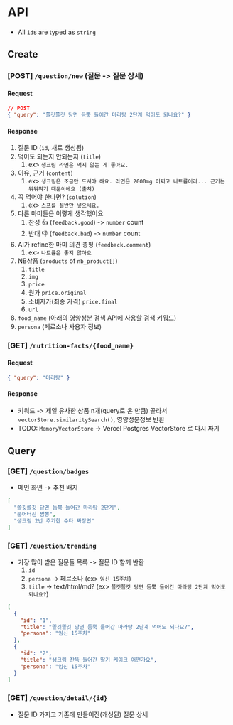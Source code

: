 # API

- All `id`s are typed as `string`

## Create

### [POST] `/question/new` (질문 -> 질문 상세)

#### Request

```json
// POST
{ "query": "쫄깃쫄깃 당면 듬뿍 들어간 마라탕 2단계 먹어도 되나요?" }
```

#### Response

1. 질문 ID (`id`, 새로 생성됨)
2. 먹어도 되는지 안되는지 (`title`)
   1. ex> `생크림 라면은 먹지 않는 게 좋아요.`
3. 이유, 근거 (`content`)
   1. ex> `생크림은 조금만 드셔야 해요. 라면은 2000mg 어쩌고 나트륨이라... 근거는 뭐뭐뭐기 때문이에요 (출처)`
4. 꼭 먹어야 한다면? (`solution`)
   1. ex> `스프를 절반만 넣으세요.`
5. 다른 마미들은 이렇게 생각했어요
   1. 찬성 👍 (`feedback.good`) -> `number` count
   2. 반대 👎 (`feedback.bad`) -> `number` count
6. AI가 refine한 마미 의견 총평 (`feedback.comment`)
   1. ex> `나트륨은 좋지 않아요`
7. NB상품 (`products` of `nb_product[]`)
   1. `title`
   2. `img`
   3. `price`
   4. 원가 `price.original`
   5. 소비자가(최종 가격) `price.final`
   6. `url`
8. `food_name` (아래의 영양성분 검색 API에 사용할 검색 키워드)
9. `persona` (페르소나 사용자 정보)

### [GET] `/nutrition-facts/{food_name}`

#### Request

```json
{ "query": "마라탕" }
```

#### Response

- 키워드 -> 제일 유사한 상품 n개(query로 온 만큼) 골라서 `vectorStore.similaritySearch()`, 영양성분정보 반환
- TODO: `MemoryVectorStore` -> Vercel Postgres VectorStore 로 다시 짜기

## Query

### [GET] `/question/badges`

- 메인 화면 -> 추천 배지

```json
[
  "쫄깃쫄깃 당면 듬뿍 들어간 마라탕 2단계",
  "불어터진 짬뽕",
  "생크림 2번 추가한 수타 짜장면"
]
```

### [GET] `/question/trending`

- 가장 많이 받은 질문들 목록 -> 질문 ID 함께 반환
  1.  `id`
  2.  `persona` -> 페르소나 (ex> `임신 15주차`)
  3.  `title` -> text/html/md? (ex> `쫄깃쫄깃 당면 듬뿍 들어간 마라탕 2단계 먹어도 되나요?`)

```json
[
  {
    "id": "1",
    "title": "쫄깃쫄깃 당면 듬뿍 들어간 마라탕 2단계 먹어도 되나요?",
    "persona": "임신 15주차"
  },
  {
    "id": "2",
    "title": "생크림 잔뜩 들어간 딸기 케이크 어떤가요",
    "persona": "임신 15주차"
  }
]
```

### [GET] `/question/detail/{id}`

- 질문 ID 가지고 기존에 만들어진(캐싱된) 질문 상세
